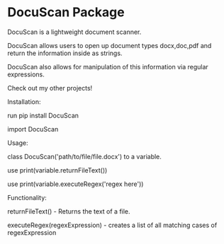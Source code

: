 # DocuScan Package

DocuScan is a lightweight document scanner.

DocuScan allows users to open up document types docx,doc,pdf and return the information inside as strings.

DocuScan also allows for manipulation of this information via regular expressions.

Check out my other projects!

Installation:

run pip install DocuScan

import DocuScan

Usage:

class DocuScan('path/to/file/file.docx') to a variable.

use print(variable.returnFileText())

use print(variable.executeRegex('regex here'))

Functionality:

returnFileText() - Returns the text of a file.

executeRegex(regexExpression) - creates a list of all matching cases of regexExpression
